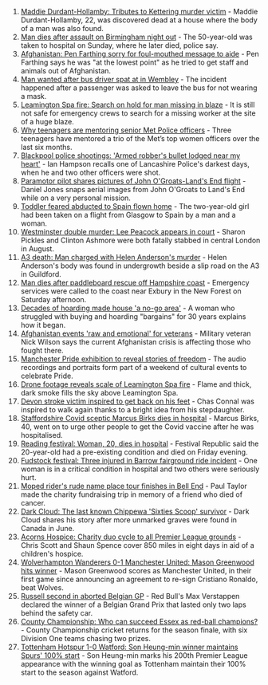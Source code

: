 1. [Maddie Durdant-Hollamby: Tributes to Kettering murder victim](https://www.bbc.co.uk/news/uk-england-northamptonshire-58383637?at_medium=RSS&at_campaign=KARANGA) - Maddie Durdant-Hollamby, 22, was discovered dead at a house where the body of a man was also found.
2. [Man dies after assault on Birmingham night out](https://www.bbc.co.uk/news/uk-england-birmingham-58385906?at_medium=RSS&at_campaign=KARANGA) - The 50-year-old was taken to hospital on Sunday, where he later died, police say.
3. [Afghanistan: Pen Farthing sorry for foul-mouthed message to aide](https://www.bbc.co.uk/news/uk-england-essex-58385521?at_medium=RSS&at_campaign=KARANGA) - Pen Farthing says he was "at the lowest point" as he tried to get staff and animals out of Afghanistan.
4. [Man wanted after bus driver spat at in Wembley](https://www.bbc.co.uk/news/uk-england-london-58382771?at_medium=RSS&at_campaign=KARANGA) - The incident happened after a passenger was asked to leave the bus for not wearing a mask.
5. [Leamington Spa fire: Search on hold for man missing in blaze](https://www.bbc.co.uk/news/uk-england-coventry-warwickshire-58382586?at_medium=RSS&at_campaign=KARANGA) - It is still not safe for emergency crews to search for a missing worker at the site of a huge blaze.
6. [Why teenagers are mentoring senior Met Police officers](https://www.bbc.co.uk/news/uk-england-london-58351814?at_medium=RSS&at_campaign=KARANGA) - Three teenagers have mentored a trio of the Met’s top women officers over the last six months.
7. [Blackpool police shootings: 'Armed robber's bullet lodged near my heart'](https://www.bbc.co.uk/news/uk-england-lancashire-58307811?at_medium=RSS&at_campaign=KARANGA) - Ian Hampson recalls one of Lancashire Police's darkest days, when he and two other officers were shot.
8. [Paramotor pilot shares pictures of John O'Groats-Land's End flight](https://www.bbc.co.uk/news/uk-england-norfolk-58345631?at_medium=RSS&at_campaign=KARANGA) - Daniel Jones snaps aerial images from John O'Groats to Land's End while on a very personal mission.
9. [Toddler feared abducted to Spain flown home](https://www.bbc.co.uk/news/uk-england-lancashire-58383016?at_medium=RSS&at_campaign=KARANGA) - The two-year-old girl had been taken on a flight from Glasgow to Spain by a man and a woman.
10. [Westminster double murder: Lee Peacock appears in court](https://www.bbc.co.uk/news/uk-england-london-58382777?at_medium=RSS&at_campaign=KARANGA) - Sharon Pickles and Clinton Ashmore were both fatally stabbed in central London in August.
11. [A3 death: Man charged with Helen Anderson's murder](https://www.bbc.co.uk/news/uk-england-surrey-58375146?at_medium=RSS&at_campaign=KARANGA) - Helen Anderson's body was found in undergrowth beside a slip road on the A3 in Guildford.
12. [Man dies after paddleboard rescue off Hampshire coast](https://www.bbc.co.uk/news/uk-england-hampshire-58377223?at_medium=RSS&at_campaign=KARANGA) - Emergency services were called to the coast near Exbury in the New Forest on Saturday afternoon.
13. [Decades of hoarding made house 'a no-go area'](https://www.bbc.co.uk/news/uk-england-essex-58361528?at_medium=RSS&at_campaign=KARANGA) - A woman who struggled with buying and hoarding "bargains" for 30 years explains how it began.
14. [Afghanistan events 'raw and emotional' for veterans](https://www.bbc.co.uk/news/uk-england-northamptonshire-58362189?at_medium=RSS&at_campaign=KARANGA) - Military veteran Nick Wilson says the current Afghanistan crisis is affecting those who fought there.
15. [Manchester Pride exhibition to reveal stories of freedom](https://www.bbc.co.uk/news/uk-england-manchester-58358987?at_medium=RSS&at_campaign=KARANGA) - The audio recordings and portraits form part of a weekend of cultural events to celebrate Pride.
16. [Drone footage reveals scale of Leamington Spa fire](https://www.bbc.co.uk/news/uk-england-coventry-warwickshire-58358533?at_medium=RSS&at_campaign=KARANGA) - Flame and thick, dark smoke fills the sky above Leamington Spa.
17. [Devon stroke victim inspired to get back on his feet](https://www.bbc.co.uk/news/uk-england-devon-58353362?at_medium=RSS&at_campaign=KARANGA) - Chas Connal was inspired to walk again thanks to a bright idea from his stepdaughter.
18. [Staffordshire Covid sceptic Marcus Birks dies in hospital](https://www.bbc.co.uk/news/uk-england-stoke-staffordshire-58376709?at_medium=RSS&at_campaign=KARANGA) - Marcus Birks, 40, went on to urge other people to get the Covid vaccine after he was hospitalised.
19. [Reading festival: Woman, 20, dies in hospital](https://www.bbc.co.uk/news/uk-england-berkshire-58376873?at_medium=RSS&at_campaign=KARANGA) - Festival Republic said the 20-year-old had a pre-existing condition and died on Friday evening.
20. [Fudstock festival: Three injured in Barrow fairground ride incident](https://www.bbc.co.uk/news/uk-england-cumbria-58375009?at_medium=RSS&at_campaign=KARANGA) - One woman is in a critical condition in hospital and two others were seriously hurt.
21. [Moped rider's rude name place tour finishes in Bell End](https://www.bbc.co.uk/news/uk-england-oxfordshire-58375401?at_medium=RSS&at_campaign=KARANGA) - Paul Taylor made the charity fundraising trip in memory of a friend who died of cancer.
22. [Dark Cloud: The last known Chippewa 'Sixties Scoop' survivor](https://www.bbc.co.uk/news/uk-england-bristol-58159037?at_medium=RSS&at_campaign=KARANGA) - Dark Cloud shares his story after more unmarked graves were found in Canada in June.
23. [Acorns Hospice: Charity duo cycle to all Premier League grounds](https://www.bbc.co.uk/news/uk-england-hereford-worcester-58369697?at_medium=RSS&at_campaign=KARANGA) - Chris Scott and Shaun Spence cover 850 miles in eight days in aid of a children's hospice.
24. [Wolverhampton Wanderers 0-1 Manchester United: Mason Greenwood hits winner](https://www.bbc.co.uk/sport/football/58295875?at_medium=RSS&at_campaign=KARANGA) - Mason Greenwood scores as Manchester United, in their first game since announcing an agreement to re-sign Cristiano Ronaldo, beat Wolves.
25. [Russell second in aborted Belgian GP](https://www.bbc.co.uk/sport/formula1/58377097?at_medium=RSS&at_campaign=KARANGA) - Red Bull's Max Verstappen declared the winner of a Belgian Grand Prix that lasted only two laps behind the safety car.
26. [County Championship: Who can succeed Essex as red-ball champions?](https://www.bbc.co.uk/sport/cricket/58347265?at_medium=RSS&at_campaign=KARANGA) - County Championship cricket returns for the season finale, with six Division One teams chasing two prizes.
27. [Tottenham Hotspur 1-0 Watford: Son Heung-min winner maintains Spurs' 100% start](https://www.bbc.co.uk/sport/football/58295881?at_medium=RSS&at_campaign=KARANGA) - Son Heung-min marks his 200th Premier League appearance with the winning goal as Tottenham maintain their 100% start to the season against Watford.
